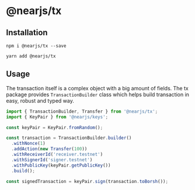 # @nearjs/tx

## Installation

```shell
npm i @nearjs/tx --save
```

```shell
yarn add @nearjs/tx
```

## Usage

The transaction itself is a complex object with a big amount of fields.
The tx package provides `TransactionBuilder` class which helps build transaction in easy, robust and typed way.

```typescript
import { TransactionBuilder, Transfer } from '@nearjs/tx';
import { KeyPair } from '@nearjs/keys';

const keyPair = KeyPair.fromRandom();

const transaction = TransactionBuilder.builder()
  .withNonce(1)
  .addAction(new Transfer(100))
  .withReceiverId('receiver.testnet')
  .withSignerId('signer.testnet')
  .withPublicKey(keyPair.getPublicKey())
  .build();

const signedTransaction = keyPair.sign(transaction.toBorsh());
```




